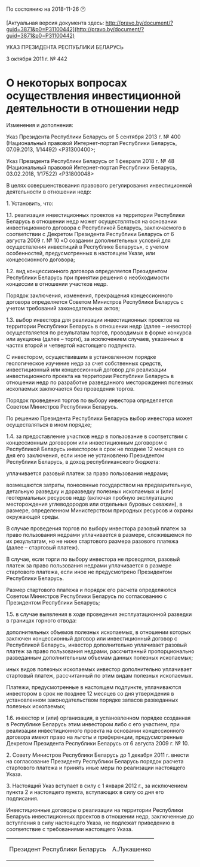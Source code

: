 По состоянию на 2018-11-26 &#x1F550;

[Актуальная версия документа здесь: http://pravo.by/document/?guid=3871&p0=P31100442](http://pravo.by/document/?guid=3871&p0=P31100442)

<p>УКАЗ ПРЕЗИДЕНТА РЕСПУБЛИКИ БЕЛАРУСЬ</p>
<p>3 октября 2011 г. № 442</p>
<h1>О некоторых вопросах осуществления инвестиционной деятельности в отношении недр</h1>
<p>Изменения и дополнения:</p>
<p>Указ Президента Республики Беларусь от 5 сентября 2013 г. № 400 (Национальный правовой Интернет-портал Республики Беларусь, 07.09.2013, 1/14492) &lt;P31300400&gt;;</p>
<p>Указ Президента Республики Беларусь от 1 февраля 2018 г. № 48 (Национальный правовой Интернет-портал Республики Беларусь, 03.02.2018, 1/17522) &lt;P31800048&gt;</p>
<p></p>
<p>В целях совершенствования правового регулирования инвестиционной деятельности в отношении недр:</p>
<p>1. Установить, что:</p>
<p>1.1. реализация инвестиционных проектов на территории Республики Беларусь в отношении недр может осуществляться на основании инвестиционного договора с Республикой Беларусь, заключаемого в соответствии с Декретом Президента Республики Беларусь от 6 августа 2009 г. № 10 «О создании дополнительных условий для осуществления инвестиций в Республике Беларусь», с учетом особенностей, предусмотренных в настоящем Указе, или концессионного договора;</p>
<p>1.2. вид концессионного договора определяется Президентом Республики Беларусь при принятии решения о необходимости концессии в отношении участков недр.</p>
<p>Порядок заключения, изменения, прекращения концессионного договора определяется Советом Министров Республики Беларусь с учетом требований законодательных актов;</p>
<p>1.3. выбор инвестора для реализации инвестиционных проектов на территории Республики Беларусь в отношении недр (далее – инвестор) осуществляется по результатам торгов, проводимых в форме конкурса или аукциона (далее – торги), за исключением случаев, указанных в частях второй и четвертой настоящего подпункта.</p>
<p>С инвестором, осуществившим в установленном порядке геологическое изучение недр за счет собственных средств, инвестиционный или концессионный договор для реализации инвестиционного проекта на территории Республики Беларусь в отношении недр по разработке разведанного месторождения полезных ископаемых заключается без проведения торгов.</p>
<p>Порядок проведения торгов по выбору инвестора определяется Советом Министров Республики Беларусь.</p>
<p>По решению Президента Республики Беларусь выбор инвестора может осуществляться в ином порядке;</p>
<p>1.4. за предоставление участков недр в пользование в соответствии с концессионным договором или инвестиционным договором с Республикой Беларусь инвестором в срок не позднее 12 месяцев со дня его заключения, если иное не установлено Президентом Республики Беларусь, в доход республиканского бюджета:</p>
<p>уплачивается разовый платеж за право пользования недрами;</p>
<p>возмещаются затраты, понесенные государством на предварительную, детальную разведку и доразведку полезных ископаемых и (или) геотермальных ресурсов недр (включая пробную эксплуатацию месторождения углеводородов или отдельных буровых скважин), в размере, определенном Министерством природных ресурсов и охраны окружающей среды.</p>
<p>В случае проведения торгов по выбору инвестора разовый платеж за право пользования недрами уплачивается в размере, сложившемся по их результатам, но не ниже стартового размера разового платежа (далее – стартовый платеж).</p>
<p>В случае, если торги по выбору инвестора не проводятся, разовый платеж за право пользования недрами уплачивается в размере стартового платежа, если иное не предусмотрено Президентом Республики Беларусь.</p>
<p>Размер стартового платежа и порядок его расчета определяются Советом Министров Республики Беларусь по согласованию с Президентом Республики Беларусь;</p>
<p>1.5. в случае выявления в ходе проведения эксплуатационной разведки в границах горного отвода:</p>
<p>дополнительных объемов полезных ископаемых, в отношении которых заключен концессионный договор или инвестиционный договор с Республикой Беларусь, инвестор дополнительно уплачивает разовый платеж за право пользования недрами, рассчитанный пропорционально разведанным дополнительным объемам данных полезных ископаемых;</p>
<p>иных видов полезных ископаемых инвестор дополнительно уплачивает стартовый платеж, рассчитанный по этим видам полезных ископаемых.</p>
<p>Платежи, предусмотренные в настоящем подпункте, уплачиваются инвестором в срок не позднее 12 месяцев со дня утверждения в установленном законодательством порядке запасов разведанных полезных ископаемых;</p>
<p>1.6. инвестор и (или) организация, в установленном порядке созданная в Республике Беларусь этим инвестором либо с его участием, при реализации инвестиционного проекта на основании концессионного договора имеют право на льготы и преференции, предусмотренные Декретом Президента Республики Беларусь от 6 августа 2009 г. № 10.</p>
<p>2. Совету Министров Республики Беларусь до 1 декабря 2011 г. внести на согласование Президенту Республики Беларусь порядок расчета стартового платежа и принять иные меры по реализации настоящего Указа.</p>
<p>3. Настоящий Указ вступает в силу с 1 января 2012 г., за исключением пункта 2 и настоящего пункта, вступающих в силу со дня его подписания.</p>
<p>Инвестиционные договоры о реализации на территории Республики Беларусь инвестиционных проектов в отношении недр, заключенные до вступления в силу настоящего Указа, не подлежат приведению в соответствие с требованиями настоящего Указа.</p>
<p></p>
<table><tr>
<td><p>Президент Республики Беларусь</p></td>
<td><p>А.Лукашенко</p></td>
</tr></table>
<p></p>